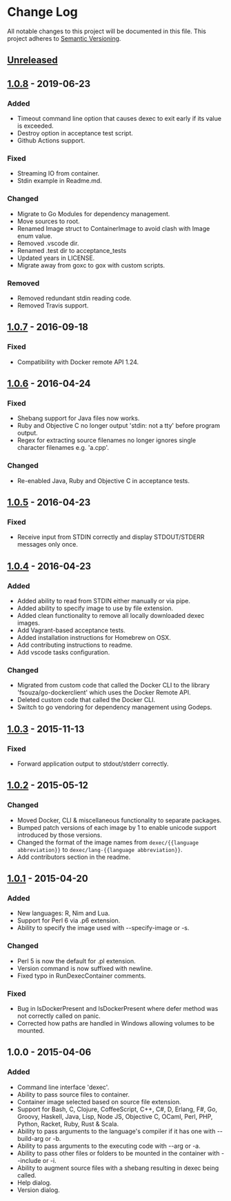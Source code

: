 # Change Log
All notable changes to this project will be documented in this file.
This project adheres to [Semantic Versioning](http://semver.org/).

## [Unreleased][unreleased]

## [1.0.8] - 2019-06-23
### Added
- Timeout command line option that causes dexec to exit early if its value is exceeded.
- Destroy option in acceptance test script.
- Github Actions support.

### Fixed
- Streaming IO from container.
- Stdin example in Readme.md.

### Changed
- Migrate to Go Modules for dependency management.
- Move sources to root.
- Renamed Image struct to ContainerImage to avoid clash with Image enum value.
- Removed .vscode dir.
- Renamed .test dir to acceptance_tests
- Updated years in LICENSE.
- Migrate away from goxc to gox with custom scripts.

### Removed
- Removed redundant stdin reading code.
- Removed Travis support.

## [1.0.7] - 2016-09-18
### Fixed
- Compatibility with Docker remote API 1.24.

## [1.0.6] - 2016-04-24
### Fixed
- Shebang support for Java files now works.
- Ruby and Objective C no longer output 'stdin: not a tty' before program output.
- Regex for extracting source filenames no longer ignores single character filenames e.g. 'a.cpp'.

### Changed
- Re-enabled Java, Ruby and Objective C in acceptance tests.

## [1.0.5] - 2016-04-23
### Fixed
- Receive input from STDIN correctly and display STDOUT/STDERR messages only once.

## [1.0.4] - 2016-04-23
### Added
- Added ability to read from STDIN either manually or via pipe.
- Added ability to specify image to use by file extension.
- Added clean functionality to remove all locally downloaded dexec images.
- Add Vagrant-based acceptance tests.
- Added installation instructions for Homebrew on OSX.
- Add contributing instructions to readme.
- Add vscode tasks configuration.

### Changed
- Migrated from custom code that called the Docker CLI to the library 'fsouza/go-dockerclient' which uses the Docker Remote API.
- Deleted custom code that called the Docker CLI.
- Switch to go vendoring for dependency management using Godeps.

## [1.0.3] - 2015-11-13
### Fixed
- Forward application output to stdout/stderr correctly.

## [1.0.2] - 2015-05-12
### Changed
- Moved Docker, CLI & miscellaneous functionality to separate packages.
- Bumped patch versions of each image by 1 to enable unicode support introduced by those versions.
- Changed the format of the image names from ```dexec/{{language abbreviation}}``` to ```dexec/lang-{{language abbreviation}}```.
- Add contributors section in the readme.

## [1.0.1] - 2015-04-20
### Added
- New languages: R, Nim and Lua.
- Support for Perl 6 via .p6 extension.
- Ability to specify the image used with --specify-image or -s.

### Changed
- Perl 5 is now the default for .pl extension.
- Version command is now suffixed with newline.
- Fixed typo in RunDexecContainer comments.

### Fixed
- Bug in IsDockerPresent and IsDockerPresent where defer method was not correctly called on panic.
- Corrected how paths are handled in Windows allowing volumes to be mounted.

## 1.0.0 - 2015-04-06
### Added
- Command line interface 'dexec'.
- Ability to pass source files to container.
- Container image selected based on source file extension.
- Support for Bash, C, Clojure, CoffeeScript, C++, C#, D, Erlang, F#, Go, Groovy, Haskell, Java, Lisp, Node JS, Objective C, OCaml, Perl, PHP, Python, Racket, Ruby, Rust & Scala.
- Ability to pass arguments to the language's compiler if it has one with --build-arg or -b.
- Ability to pass arguments to the executing code with --arg or -a.
- Ability to pass other files or folders to be mounted in the container with --include or -i.
- Ability to augment source files with a shebang resulting in dexec being called.
- Help dialog.
- Version dialog.

[unreleased]: https://github.com/docker-exec/dexec/compare/v1.0.8...HEAD
[1.0.8]: https://github.com/docker-exec/dexec/compare/v1.0.7...v1.0.8
[1.0.7]: https://github.com/docker-exec/dexec/compare/v1.0.6...v1.0.7
[1.0.6]: https://github.com/docker-exec/dexec/compare/v1.0.5...v1.0.6
[1.0.5]: https://github.com/docker-exec/dexec/compare/v1.0.4...v1.0.5
[1.0.4]: https://github.com/docker-exec/dexec/compare/v1.0.3...v1.0.4
[1.0.3]: https://github.com/docker-exec/dexec/compare/v1.0.2...v1.0.3
[1.0.2]: https://github.com/docker-exec/dexec/compare/v1.0.1...v1.0.2
[1.0.1]: https://github.com/docker-exec/dexec/compare/v1.0.0...v1.0.1
